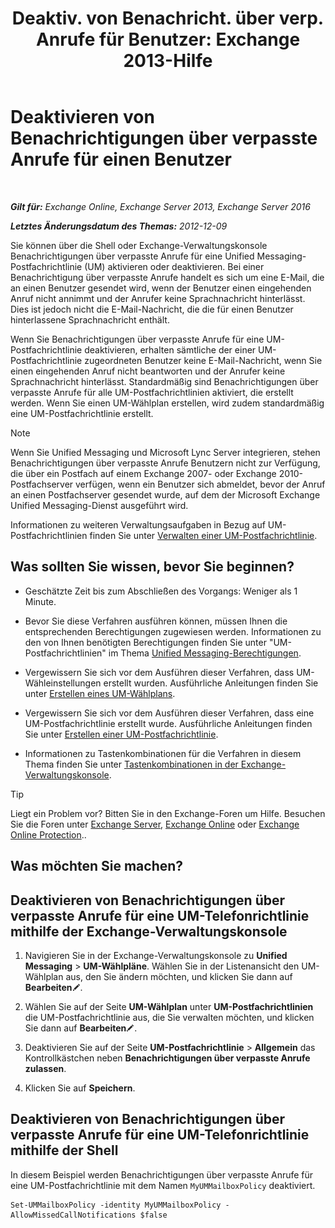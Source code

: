 ﻿---
title: 'Deaktiv. von Benachricht. über verp. Anrufe für Benutzer: Exchange 2013-Hilfe'
TOCTitle: Deaktivieren von Benachrichtigungen über verpasste Anrufe für einen Benutzer
ms:assetid: e54937d5-3074-454f-b561-e601fecfc6ad
ms:mtpsurl: https://technet.microsoft.com/de-de/library/JJ673570(v=EXCHG.150)
ms:contentKeyID: 52062785
ms.date: 04/24/2018
mtps_version: v=EXCHG.150
ms.translationtype: HT
---

# Deaktivieren von Benachrichtigungen über verpasste Anrufe für einen Benutzer

 

_**Gilt für:** Exchange Online, Exchange Server 2013, Exchange Server 2016_

_**Letztes Änderungsdatum des Themas:** 2012-12-09_

Sie können über die Shell oder Exchange-Verwaltungskonsole Benachrichtigungen über verpasste Anrufe für eine Unified Messaging-Postfachrichtlinie (UM) aktivieren oder deaktivieren. Bei einer Benachrichtigung über verpasste Anrufe handelt es sich um eine E-Mail, die an einen Benutzer gesendet wird, wenn der Benutzer einen eingehenden Anruf nicht annimmt und der Anrufer keine Sprachnachricht hinterlässt. Dies ist jedoch nicht die E-Mail-Nachricht, die die für einen Benutzer hinterlassene Sprachnachricht enthält.

Wenn Sie Benachrichtigungen über verpasste Anrufe für eine UM-Postfachrichtlinie deaktivieren, erhalten sämtliche der einer UM-Postfachrichtlinie zugeordneten Benutzer keine E-Mail-Nachricht, wenn Sie einen eingehenden Anruf nicht beantworten und der Anrufer keine Sprachnachricht hinterlässt. Standardmäßig sind Benachrichtigungen über verpasste Anrufe für alle UM-Postfachrichtlinien aktiviert, die erstellt werden. Wenn Sie einen UM-Wählplan erstellen, wird zudem standardmäßig eine UM-Postfachrichtlinie erstellt.


> [!NOTE]
> Wenn Sie Unified Messaging und Microsoft Lync Server integrieren, stehen Benachrichtigungen über verpasste Anrufe Benutzern nicht zur Verfügung, die über ein Postfach auf einem Exchange&nbsp;2007- oder Exchange&nbsp;2010-Postfachserver verfügen, wenn ein Benutzer sich abmeldet, bevor der Anruf an einen Postfachserver gesendet wurde, auf dem der Microsoft Exchange Unified Messaging-Dienst ausgeführt wird.



Informationen zu weiteren Verwaltungsaufgaben in Bezug auf UM-Postfachrichtlinien finden Sie unter [Verwalten einer UM-Postfachrichtlinie](manage-a-um-mailbox-policy-exchange-2013-help.md).

## Was sollten Sie wissen, bevor Sie beginnen?

  - Geschätzte Zeit bis zum Abschließen des Vorgangs: Weniger als 1 Minute.

  - Bevor Sie diese Verfahren ausführen können, müssen Ihnen die entsprechenden Berechtigungen zugewiesen werden. Informationen zu den von Ihnen benötigten Berechtigungen finden Sie unter "UM-Postfachrichtlinien" im Thema [Unified Messaging-Berechtigungen](unified-messaging-permissions-exchange-2013-help.md).

  - Vergewissern Sie sich vor dem Ausführen dieser Verfahren, dass UM-Wähleinstellungen erstellt wurden. Ausführliche Anleitungen finden Sie unter [Erstellen eines UM-Wählplans](create-a-um-dial-plan-exchange-2013-help.md).

  - Vergewissern Sie sich vor dem Ausführen dieser Verfahren, dass eine UM-Postfachrichtlinie erstellt wurde. Ausführliche Anleitungen finden Sie unter [Erstellen einer UM-Postfachrichtlinie](create-a-um-mailbox-policy-exchange-2013-help.md).

  - Informationen zu Tastenkombinationen für die Verfahren in diesem Thema finden Sie unter [Tastenkombinationen in der Exchange-Verwaltungskonsole](keyboard-shortcuts-in-the-exchange-admin-center-exchange-online-protection-help.md).


> [!TIP]
> Liegt ein Problem vor? Bitten Sie in den Exchange-Foren um Hilfe. Besuchen Sie die Foren unter <A href="https://go.microsoft.com/fwlink/p/?linkid=60612">Exchange Server</A>, <A href="https://go.microsoft.com/fwlink/p/?linkid=267542">Exchange Online</A> oder <A href="https://go.microsoft.com/fwlink/p/?linkid=285351">Exchange Online Protection</A>..



## Was möchten Sie machen?

## Deaktivieren von Benachrichtigungen über verpasste Anrufe für eine UM-Telefonrichtlinie mithilfe der Exchange-Verwaltungskonsole

1.  Navigieren Sie in der Exchange-Verwaltungskonsole zu **Unified Messaging** \> **UM-Wählpläne**. Wählen Sie in der Listenansicht den UM-Wählplan aus, den Sie ändern möchten, und klicken Sie dann auf **Bearbeiten**![Bearbeitungssymbol](images/Bb124582.6f53ccb2-1f13-4c02-bea0-30690e6ea71d(EXCHG.150).gif "Bearbeitungssymbol").

2.  Wählen Sie auf der Seite **UM-Wählplan** unter **UM-Postfachrichtlinien** die UM-Postfachrichtlinie aus, die Sie verwalten möchten, und klicken Sie dann auf **Bearbeiten**![Bearbeitungssymbol](images/Bb124582.6f53ccb2-1f13-4c02-bea0-30690e6ea71d(EXCHG.150).gif "Bearbeitungssymbol").

3.  Deaktivieren Sie auf der Seite **UM-Postfachrichtlinie** \> **Allgemein** das Kontrollkästchen neben **Benachrichtigungen über verpasste Anrufe zulassen**.

4.  Klicken Sie auf **Speichern**.

## Deaktivieren von Benachrichtigungen über verpasste Anrufe für eine UM-Telefonrichtlinie mithilfe der Shell

In diesem Beispiel werden Benachrichtigungen über verpasste Anrufe für eine UM-Postfachrichtlinie mit dem Namen `MyUMMailboxPolicy` deaktiviert.

    Set-UMMailboxPolicy -identity MyUMMailboxPolicy -AllowMissedCallNotifications $false

